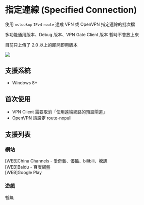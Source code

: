# 指定連線 (Specified Connection)

使用 `nslookup` `IPv4` `route` 達成 VPN 或 OpenVPN 指定連線的批次檔

多功能通用版本、Debug 版本、VPN Gate Client 版本 暫時不會放上來

目前只上傳了 2.0 以上的即開即用版本

![](https://i.imgur.com/o59B26M.png)

## 支援系統
* Windows 8+

## 首次使用
* VPN Client 需要取消「使用遠端網路的預設閘道」
* OpenVPN 請設定 route-nopull

## 支援列表
### 網站
[WEB]China Channels - 愛奇藝、優酷、bilibili、騰訊  
[WEB]Baidu - 百度網盤  
[WEB]Google Play

### 遊戲
暫無

